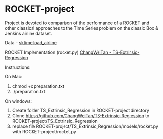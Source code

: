 # ROCKET-project

Project is devoted to comparison of the performance of a ROCKET and other classical approaches to the Time Series problem on the classic Box & Jenkins airline dataset.

Data - [sktime load_airline](https://www.sktime.org/en/stable/api_reference/auto_generated/sktime.datasets.load_airline.html)

ROCKET Implementation (rocket.py) [ChangWeiTan - TS-Extrinsic-Regression](https://github.com/ChangWeiTan/TS-Extrinsic-Regression)



Instructions:

On Mac:
1) chmod +x preparation.txt
2) ./preparation.txt

On windows:
1) Create folder TS_Extrinsic_Regression in ROCKET-project directory
2) Clone https://github.com/ChangWeiTan/TS-Extrinsic-Regression to ROCKET-project/TS_Extrinsic_Regression
3) replace file ROCKET-project/TS_Extrinsic_Regression/models/rocket.py with ROCKET-project/rocket.py

